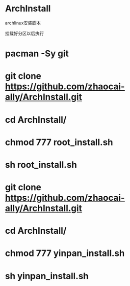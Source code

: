 # ArchInstall
archlinux安装脚本



挂载好分区以后执行



# pacman -Sy git




# git clone https://github.com/zhaocai-ally/ArchInstall.git





# cd ArchInstall/





# chmod 777 root_install.sh




# sh root_install.sh





# git clone https://github.com/zhaocai-ally/ArchInstall.git





# cd ArchInstall/





# chmod 777 yinpan_install.sh




# sh yinpan_install.sh





